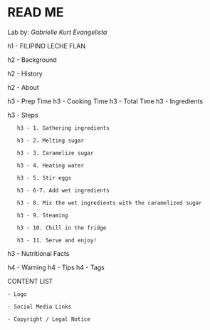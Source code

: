 # READ ME

Lab by: *Gabrielle Kurt Evangelista*

h1 - FILIPINO LECHE FLAN

h2 - Background 

   h2 - History

   h2 - About

h3 - Prep Time
h3 - Cooking Time
h3 - Total Time
h3 - Ingredients

h3 - Steps

       h3 - 1. Gathering ingredients

       h3 - 2. Melting sugar

       h3 - 3. Caramelize sugar

       h3 - 4. Heating water

       h3 - 5. Stir eggs

       h3 - 6-7. Add wet ingredients

       h3 - 8. Mix the wet ingredients with the caramelized sugar

       h3 - 9. Steaming

       h3 - 10. Chill in the fridge

       h3 - 11. Serve and enjoy!

h3 - Nutritional Facts

h4    - Warning
h4    - Tips
h4   - Tags

CONTENT LIST

    - Logo

    - Social Media Links
    
    - Copyright / Legal Notice